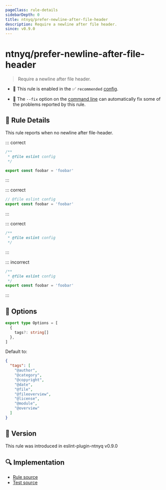 ```yaml
---
pageClass: rule-details
sidebarDepth: 0
title: ntnyq/prefer-newline-after-file-header
description: Require a newline after file header.
since: v0.9.0
---
```


# ntnyq/prefer-newline-after-file-header

> Require a newline after file header.

- 💼 This rule is enabled in the ✅ `recommended` [config](https://eslint-plugin.ntnyq.com/guide/#the-recommended-preset).

- :wrench: The `--fix` option on the [command line](https://eslint.org/docs/user-guide/command-line-interface#fix-problems) can automatically fix some of the problems reported by this rule.

## :book: Rule Details

This rule reports when no newline after file-header.

::: correct

```ts eslint-check
/**
 * @file eslint config
 */

export const foobar = 'foobar'
```

:::

::: correct

```ts eslint-check
// @file eslint config
export const foobar = 'foobar'
```

:::

::: correct

```ts eslint-check
/**
 * @file eslint config
 */
```

:::

::: incorrect

<!-- eslint-skip -->

```ts eslint-check
/**
 * @file eslint config
 */
export const foobar = 'foobar'
```

:::

## :wrench: Options

```ts
export type Options = [
  {
    tags?: string[]
  },
]
```

Default to:

```json
{
  "tags": [
    "@author",
    "@category",
    "@copyright",
    "@date",
    "@file",
    "@fileoverview",
    "@license",
    "@module",
    "@overview"
  ]
}
```

## :rocket: Version

This rule was introduced in eslint-plugin-ntnyq v0.9.0

## :mag: Implementation

- [Rule source](https://github.com/ntnyq/eslint-plugin-ntnyq/blob/main/src/rules/prefer-newline-after-file-header.ts)
- [Test source](https://github.com/ntnyq/eslint-plugin-ntnyq/blob/main/src/rules/prefer-newline-after-file-header.test.ts)
